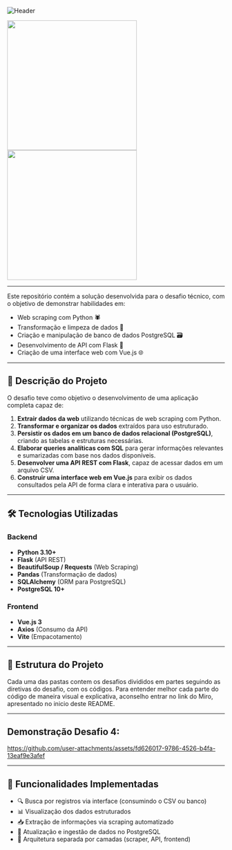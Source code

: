 ![Header](https://github.com/user-attachments/assets/0e5667fd-0729-45f2-9cb2-c264dcbc0489)

<a href="https://miro.com/app/board/uXjVIOQp9eM=/?share_link_id=792001140927">
   <img src="https://github.com/user-attachments/assets/d260dd3d-941f-4662-83e6-09d29804a40e" width="300" >
</a>



<a href="https://.postman.co/workspace/My-Workspace~19f09c27-cf6e-41d3-84b6-9f881ac947b0/request/43727198-3d8f295d-d86a-4e5c-83ad-c75f4a9e3ad0?action=share&creator=43727198&ctx=documentation">
   <img src="https://github.com/user-attachments/assets/8038ac21-fdf6-4516-b28c-0191b1993a8e" width="300" >
</a>


---
Este repositório contém a solução desenvolvida para o desafio técnico, com o objetivo de demonstrar habilidades em:

- Web scraping com Python 🕷️  
- Transformação e limpeza de dados 🧹  
- Criação e manipulação de banco de dados PostgreSQL 🗃️  
- Desenvolvimento de API com Flask 🔌  
- Criação de uma interface web com Vue.js 🌐  

---

## 🧩 Descrição do Projeto

O desafio teve como objetivo o desenvolvimento de uma aplicação completa capaz de:

1. **Extrair dados da web** utilizando técnicas de web scraping com Python.
2. **Transformar e organizar os dados** extraídos para uso estruturado.
3. **Persistir os dados em um banco de dados relacional (PostgreSQL)**, criando as tabelas e estruturas necessárias.
4. **Elaborar queries analíticas com SQL** para gerar informações relevantes e sumarizadas com base nos dados disponíveis.
5. **Desenvolver uma API REST com Flask**, capaz de acessar dados em um arquivo CSV.
6. **Construir uma interface web em Vue.js** para exibir os dados consultados pela API de forma clara e interativa para o usuário.

---

## 🛠️ Tecnologias Utilizadas

### Backend
- **Python 3.10+**
- **Flask** (API REST)
- **BeautifulSoup / Requests** (Web Scraping)
- **Pandas** (Transformação de dados)
- **SQLAlchemy** (ORM para PostgreSQL)
- **PostgreSQL 10+**

### Frontend
- **Vue.js 3**
- **Axios** (Consumo da API)
- **Vite** (Empacotamento)

---

## 📁 Estrutura do Projeto

Cada uma das pastas contem os desafios divididos em partes seguindo as diretivas do desafio, com os códigos.
Para entender melhor cada parte do código de maneira visual e explicativa, aconselho entrar no link do Miro, apresentado no inicio deste README.

---

<!---## 🚀 Como Executar o Projeto

### 1. Clonar o repositório
```bash
git clone https://github.com/seu-usuario/desafio-nivelamento.git
cd desafio-nivelamento
```

### 2. Instalar dependências do backend
```bash
cd backend
python -m venv venv
source venv/bin/activate  # ou venv\Scripts\activate no Windows
pip install -r requirements.txt
```

### 3. Iniciar a API Flask
```bash
python app.py
```

### 3. Rodar o frontend
```bash
cd ../frontend
npm install
npm run dev
```

--->
## Demonstração Desafio 4:

https://github.com/user-attachments/assets/fd626017-9786-4526-b4fa-13eaf9e3afef

---
## 🔎 Funcionalidades Implementadas

- 🔍 Busca por registros via interface (consumindo o CSV ou banco)
- 📊 Visualização dos dados estruturados
- 📥 Extração de informações via scraping automatizado
- 🔄 Atualização e ingestão de dados no PostgreSQL
- 🔐 Arquitetura separada por camadas (scraper, API, frontend)

